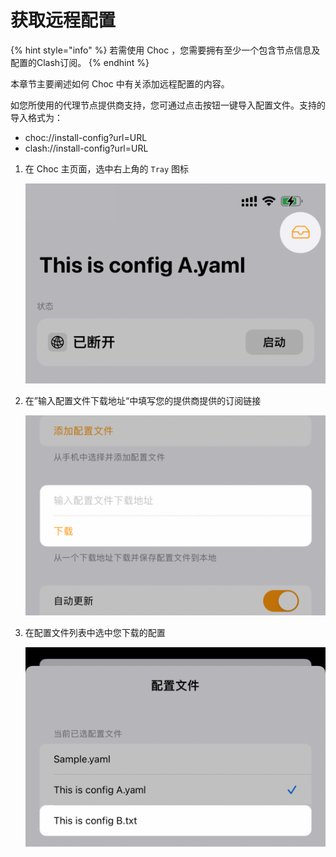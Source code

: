 # 获取远程配置

{% hint style="info" %}
若需使用 Choc ，您需要拥有至少一个包含节点信息及配置的Clash订阅。
{% endhint %}

本章节主要阐述如何 Choc 中有关添加远程配置的内容。

如您所使用的代理节点提供商支持，您可通过点击按钮一键导入配置文件。支持的导入格式为：

* choc://install-config?url=URL
* clash://install-config?url=URL



1.  在 Choc 主页面，选中右上角的 `Tray` 图标

    ![](<../.gitbook/assets/image (6).png>)
2.  在”输入配置文件下载地址“中填写您的提供商提供的订阅链接

    ![](<../.gitbook/assets/image (1).png>)
3.  在配置文件列表中选中您下载的配置

    ![](<../.gitbook/assets/image (3).png>)
